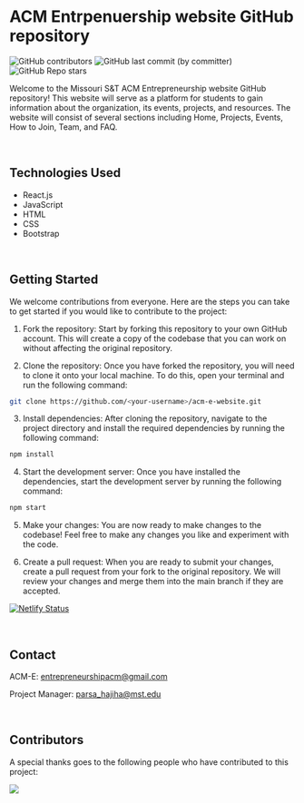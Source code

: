 # ACM Entrpenuership website GitHub repository

![GitHub contributors](https://img.shields.io/github/contributors/ACM-Entrepreneurship/acm-e-website)
![GitHub last commit (by committer)](https://img.shields.io/github/last-commit/ACM-Entrepreneurship/acm-e-website)
![GitHub Repo stars](https://img.shields.io/github/stars/ACM-Entrepreneurship/acm-e-website)


Welcome to the Missouri S&T ACM Entrepreneurship website GitHub repository! This website will serve as a platform for students to gain information about the organization, its events, projects, and resources. The website will consist of several sections including Home, Projects, Events, How to Join, Team, and FAQ.

<br>

## Technologies Used
- React.js
- JavaScript
- HTML
- CSS
- Bootstrap

<br>

## Getting Started
We welcome contributions from everyone. Here are the steps you can take to get started if you would like to contribute to the project:

1. Fork the repository: Start by forking this repository to your own GitHub account. This will create a copy of the codebase that you can work on without affecting the original repository.

2. Clone the repository: Once you have forked the repository, you will need to clone it onto your local machine. To do this, open your terminal and run the following command:
```bash
git clone https://github.com/<your-username>/acm-e-website.git
 ```

3. Install dependencies: After cloning the repository, navigate to the project directory and install the required dependencies by running the following command:
```bash
npm install
 ```

4. Start the development server: Once you have installed the dependencies, start the development server by running the following command:
```bash
npm start
 ```

5. Make your changes: You are now ready to make changes to the codebase! Feel free to make any changes you like and experiment with the code.

6. Create a pull request: When you are ready to submit your changes, create a pull request from your fork to the original repository. We will review your changes and merge them into the main branch if they are accepted.

[![Netlify Status](https://api.netlify.com/api/v1/badges/cb4511e0-2ca2-4939-a19b-06afe54b7bc6/deploy-status)](https://app.netlify.com/sites/acmentrepreneurship/deploys)

<br>

## Contact
ACM-E: entrepreneurshipacm@gmail.com

Project Manager: parsa_hajiha@mst.edu

<br>

## Contributors

A special thanks goes to the following people who have contributed to this project:

<a href="https://github.com/ACM-Entrepreneurship/acm-e-website/graphs/contributors">
  <img src="https://contrib.rocks/image?repo=ACM-Entrepreneurship/acm-e-website" />
</a>
